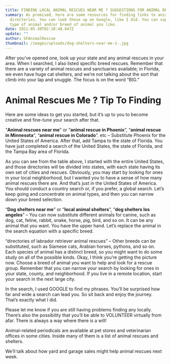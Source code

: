 ```yaml
---
title: FINDING LOCAL ANIMAL RESCUES NEAR ME ? SUGGESTIONS FOR ANIMAL RESCUE SITE
summary: As promised, here are some resources for finding links to animal rescue
  directories. You can look these up on Google, like I did. You can support any
  type of animal and/or breed of animal you like.
date: 2021-05-30T02:10:48.847Z
update: ""
author: SFAnimalRescue
thumbnail: /images/uploads/dog-shelters-near-me-1-.jpg
---
```

After you’ve opened one, look up your state and any animal rescues in your area. When I searched, I also listed specific breed rescues. Remember that there are a variety of animal rescues and sanctuaries available; in Florida, we even have huge cat shelters, and we’re not talking about the sort that climb into your lap and snuggle. The focus is on the word “BIG.”

# Animal Rescues Me ? Tip To Finding

Here are some ideas to get you started, but it’s up to you to become creative and fine-tune your search after that.

“**Animal rescues near me**” or “**animal rescue in Phoenix**“, “**animal rescue in Minnesota**“, “**animal rescue in Colorado**“. etc – Substitute Phoenix for the United States of America. After that, add Tampa to the state of Florida. You have just completed a search of the United States, the state of Florida, and the Tampa Bay area of Florida.

As you can see from the table above, I started with the entire United States, and those directories will be divided into states, with each state having its own set of cities and rescues. Obviously, you may start by looking for ones in your local neighborhood, but I wanted you to have a sense of how many animal rescues there are. And that’s just in the United States of America. You should conduct a country search or, if you prefer, a global search. Let’s keep going and concentrate on animal types, and then you can narrow down your breed selection.

“**Dog shelters near me**” or “**local animal shelters**“, “**dog shelters los angeles**” – You can now substitute different animals for canine, such as dog, cat, feline, rabbit, snake, horse, pig, bird, and so on. It can be any animal that you want. You have the upper hand. Let’s replace the animal in the search equation with a specific breed.

“directories of labrador retriever animal rescues” – Other breeds can be substituted, such as Siamese cats, Arabian horses, pythons, and so on. Each species of animal has a distinct breed, so you might want to do some study on all of the possible kinds. Okay, I think you’re getting the picture now. Choose a breed of animal you want to help and look for a rescue group. Remember that you can narrow your search by looking for ones in your state, county, and neighborhood. If you live in a remote location, start your search in the next large city.

In the search, I used GOOGLE to find my phrases. You’ll be surprised how far and wide a search can lead you. So sit back and enjoy the journey. That’s exactly what I did.

Please let me know if you are still having problems finding any locally. There’s also the possibility that you’ll be able to VOLUNTEER virtually from afar. There is always a way where there is a will!

Animal-related periodicals are available at pet stores and veterinarian offices in some cities. Inside many of them is a list of animal rescues and shelters.

We’ll talk about how yard and garage sales might help animal rescues next week.